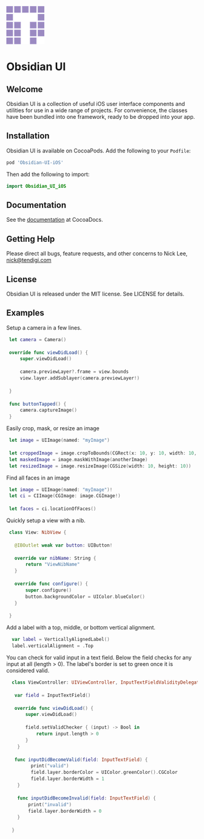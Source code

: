 ![Tendigi Logo](assets/logo.png)
# Obsidian UI

## Welcome

Obsidian UI is a collection of useful iOS user interface components and utilities for use in a wide range of projects.  For convenience, the classes have been bundled into one framework, ready to be dropped into your app.

## Installation

Obsidian UI is available on CocoaPods.
Add the following to your `Podfile`:

```ruby
pod 'Obsidian-UI-iOS'
```

Then add the following to import:

```swift
import Obsidian_UI_iOS 
```

## Documentation

See the [documentation](http://cocoadocs.org/docsets/Obsidian-UI-iOS) at CocoaDocs.

## Getting Help

Please direct all bugs, feature requests, and other concerns to Nick Lee, <nick@tendigi.com>

## License

Obsidian UI is released under the MIT license. See LICENSE for details.

## Examples

Setup a camera in a few lines.

   ```swift
    let camera = Camera()

    override func viewDidLoad() {
        super.viewDidLoad()
        
        camera.previewLayer?.frame = view.bounds
        view.layer.addSublayer(camera.previewLayer!)
        
    }
    
    func buttonTapped() {
        camera.captureImage()
    }
   ```

Easily crop, mask, or resize an image

   ```swift
    let image = UIImage(named: "myImage")
    
    let croppedImage = image.cropToBounds(CGRect(x: 10, y: 10, width: 10, height: 10))
    let maskedImage = image.maskWithImage(anotherImage)
    let resizedImage = image.resizeImage(CGSize(width: 10, height: 10))
   ```

Find all faces in an image

   ```swift
    let image = UIImage(named: "myImage")!
    let ci = CIImage(CGImage: image.CGImage!)

    let faces = ci.locationOfFaces()
   ```

Quickly setup a view with a nib. 

   ```swift
    class View: NibView {
    
      @IBOutlet weak var button: UIButton!
    
      override var nibName: String {
          return "ViewNibName"
      }
    
      override func configure() {
          super.configure()
          button.backgroundColor = UIColor.blueColor()
      }

    }
   ```

Add a label with a top, middle, or bottom vertical alignment.

  ```swift
    var label = VerticallyAlignedLabel()
    label.verticalAlignment = .Top
  ```


You can check for valid input in a text field. Below the field checks for any input at all (length > 0). The label's
border is set to green once it is considered valid.

  ```swift
	class ViewController: UIViewController, InputTextFieldValidityDelegate {

     var field = InputTextField()
    
     override func viewDidLoad() {
         super.viewDidLoad()
        
         field.setValidChecker { (input) -> Bool in
             return input.length > 0
         }
      }

     func inputDidBecomeValid(field: InputTextField) {
           print("valid")
           field.layer.borderColor = UIColor.greenColor().CGColor
           field.layer.borderWidth = 1
      }
    
      func inputDidBecomeInvalid(field: InputTextField) {
          print("invalid")
          field.layer.borderWidth = 0
      }

	}
  ```